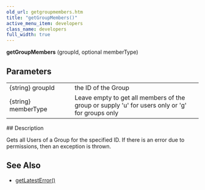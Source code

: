 ```yaml
---
old_url: getgroupmembers.htm
title: "getGroupMembers()"
active_menu_item: developers
class_name: developers
full_width: true
---
```



**getGroupMembers** (groupId, optional memberType)

## Parameters

<table>
<tr>
<td width="183">
{string} groupId

</td>
<td width="15">
</td>
<td width="682">
the ID of the Group

</td>
</tr>
<tr>
<td width="183">
{string} memberType

</td>
<td width="15">
</td>
<td width="682">
Leave empty to get all members of the group or supply 'u' for users only or 'g' for groups only

</td>
</tr>
</table>
## Description

Gets all Users of a Group for the specified ID. If there is an error due to permissions, then an exception is thrown.

     
   

## See Also

 - [getLatestError()](/developers/documentation/scripting-apis/server-side-api/ssj-object/miscellaneous/getlatesterror)

